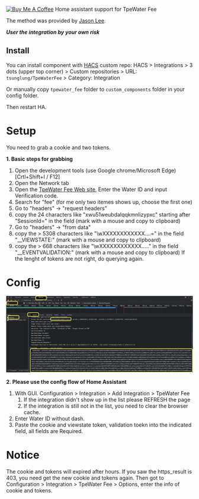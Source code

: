 <a href="https://www.buymeacoffee.com/tsunglung" target="_blank"><img src="https://cdn.buymeacoffee.com/buttons/default-orange.png" alt="Buy Me A Coffee" height="30" width="120"></a>
Home assistant support for TpeWater Fee

The method was provided by [Jason Lee](https://www.dcard.tw/@jas0n.1ee.com).

***User the integration by your own risk***

## Install

You can install component with [HACS](https://hacs.xyz/) custom repo: HACS > Integrations > 3 dots (upper top corner) > Custom repositories > URL: `tsunglung/TpeWaterFee` > Category: Integration

Or manually copy `tpewater_fee` folder to `custom_components` folder in your config folder.

Then restart HA.

# Setup

You need to grab a cookie and two tokens.

**1. Basic steps for grabbing**

1. Open the development tools (use Google chrome/Microsoft Edge) [Crtl+Shift+I / F12]
2. Open the Network tab
3. Open the [TpeWater Fee Web site](https://webs.water.gov.taipei/apps/feequery), Enter the Water ID and input Verification code.
4. Search for "fee" (for me only two itemes shows up, choose the first one)
5. Go to "headers" -> "request headers"
6. copy the 24 characters like "xwu51weubdalqqkmnlizypxc" starting after "SessionId=" in the field (mark with a mouse and copy to clipboard)
7. Go to "headers" -> "from data"
8. copy the > 5308 characters like "\wXXXXXXXXXXXX....=" in the field "\__VIEWSTATE:"  (mark with a mouse and copy to clipboard)
9. copy the > 668 characters like "\wXXXXXXXXXXXX....." in the field "\__EVENTVALIDATION:"  (mark with a mouse and copy to clipboard)
   If the lenght of tokens are not right, do querying again.

# Config

![grabbing](grabbing.png)

**2. Please use the config flow of Home Assistant**


1. With GUI. Configuration > Integration > Add Integration > TpeWater Fee
   1. If the integration didn't show up in the list please REFRESH the page
   2. If the integration is still not in the list, you need to clear the browser cache.
2. Enter Water ID without dash.
3. Paste the cookie and viewstate token, validation toekn into the indicated field, all fields are Required.

# Notice
The cookie and tokens will expired after hours. If you saw the https_result is 403, you need get the new cookie and tokens again.
Then got to Configuration > Integration > TpeWater Fee > Options, enter the info of cookie and tokens.
